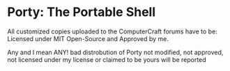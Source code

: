 # Porty: The Portable Shell

All customized copies uploaded to the ComputerCraft forums have to be:
Licensed under MIT Open-Source and Approved by me.

Any and I mean ANY! bad distrobution of Porty not modified, not approved, not licensed under my license or claimed to be yours will be reported

